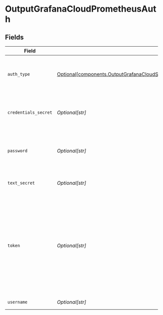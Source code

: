 # OutputGrafanaCloudPrometheusAuth


## Fields

| Field                                                                                                                                                                                                     | Type                                                                                                                                                                                                      | Required                                                                                                                                                                                                  | Description                                                                                                                                                                                               |
| --------------------------------------------------------------------------------------------------------------------------------------------------------------------------------------------------------- | --------------------------------------------------------------------------------------------------------------------------------------------------------------------------------------------------------- | --------------------------------------------------------------------------------------------------------------------------------------------------------------------------------------------------------- | --------------------------------------------------------------------------------------------------------------------------------------------------------------------------------------------------------- |
| `auth_type`                                                                                                                                                                                               | [Optional[components.OutputGrafanaCloudSchemasTrueOutputGrafanaCloudAuthenticationType]](../../models/shared/outputgrafanacloudschemastrueoutputgrafanacloudauthenticationtype.md)                        | :heavy_minus_sign:                                                                                                                                                                                        | The authentication method to use for the HTTP requests                                                                                                                                                    |
| `credentials_secret`                                                                                                                                                                                      | *Optional[str]*                                                                                                                                                                                           | :heavy_minus_sign:                                                                                                                                                                                        | Select (or create) a secret that references your credentials                                                                                                                                              |
| `password`                                                                                                                                                                                                | *Optional[str]*                                                                                                                                                                                           | :heavy_minus_sign:                                                                                                                                                                                        | Password (a.k.a API key in Grafana Cloud domain) for authentication                                                                                                                                       |
| `text_secret`                                                                                                                                                                                             | *Optional[str]*                                                                                                                                                                                           | :heavy_minus_sign:                                                                                                                                                                                        | Select (or create) a stored text secret                                                                                                                                                                   |
| `token`                                                                                                                                                                                                   | *Optional[str]*                                                                                                                                                                                           | :heavy_minus_sign:                                                                                                                                                                                        | Bearer token to include in the authorization header. In Grafana Cloud, this is generally built by concatenating the username and the API key, separated by a colon. E.g.: <your-username>:<your-api-key>. |
| `username`                                                                                                                                                                                                | *Optional[str]*                                                                                                                                                                                           | :heavy_minus_sign:                                                                                                                                                                                        | Username for authentication                                                                                                                                                                               |